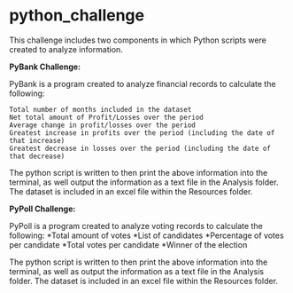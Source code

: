# python_challenge

This challenge includes two components in which Python scripts were created to analyze information. 

**PyBank Challenge:**

PyBank is a program created to analyze financial records to calculate the following: 

    Total number of months included in the dataset
    Net total amount of Profit/Losses over the period
    Average change in profit/losses over the period
    Greatest increase in profits over the period (including the date of that increase)
    Greatest decrease in losses over the period (including the date of that decrease)
    
The python script is written to then print the above information into the terminal, as well output the information as a text file in the Analysis folder. The dataset is included in an excel file within the Resources folder. 


**PyPoll Challenge:**

PyPoll is a program created to analyze voting records to calculate the following: 
    *Total amount of votes
    *List of candidates 
    *Percentage of votes per candidate
    *Total votes per candidate
    *Winner of the election 
    
The python script is written to then print the above information into the terminal, as well as output the information as a text file in the Analysis folder. The dataset is included in an excel file within the Resources folder. 

  


